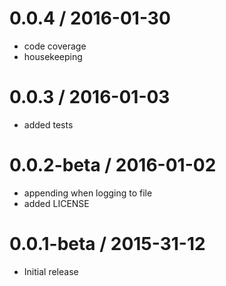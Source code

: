 0.0.4 / 2016-01-30
==================

  * code coverage
  * housekeeping

0.0.3 / 2016-01-03
==================

  * added tests

0.0.2-beta / 2016-01-02
=======================

  * appending when logging to file
  * added LICENSE

0.0.1-beta / 2015-31-12
=======================

  * Initial release

